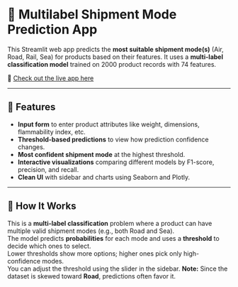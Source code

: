 # 🚚 Multilabel Shipment Mode Prediction App

This Streamlit web app predicts the **most suitable shipment mode(s)** (Air, Road, Rail, Sea) for products based on their features. It uses a **multi-label classification model** trained on 2000 product records with 74 features.

🔗 [Check out the live app here](https://multilabelclassification-predictingshipmentmodes-ipnnxfvsnz73h.streamlit.app)

---

## 📌 Features

- **Input form** to enter product attributes like weight, dimensions, flammability index, etc.
- **Threshold-based predictions** to view how prediction confidence changes.
- **Most confident shipment mode** at the highest threshold.
- **Interactive visualizations** comparing different models by F1-score, precision, and recall.
- **Clean UI** with sidebar and charts using Seaborn and Plotly.

---

## 🚀 How It Works

This is a **multi-label classification** problem where a product can have multiple valid shipment modes (e.g., both Road and Sea).  
The model predicts **probabilities** for each mode and uses a **threshold** to decide which ones to select.  
Lower thresholds show more options; higher ones pick only high-confidence modes.  
You can adjust the threshold using the slider in the sidebar.
**Note:** Since the dataset is skewed toward **Road**, predictions often favor it.
